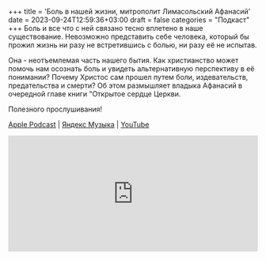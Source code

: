 +++
title = 'Боль в нашей жизни, митрополит Лимасольский Афанасий'
date = 2023-09-24T12:59:36+03:00
draft = false
categories = "Подкаст"
+++
Боль и все что с ней связано тесно вплетено в наше существование. Невозможно представить себе человека, который бы прожил жизнь ни разу не встретившись с болью, ни разу её не испытав.

Она - неотъемлемая часть нашего бытия. Как христианство может помочь нам осознать боль и увидеть альтернативную перспективу в её понимании? Почему Христос сам прошел путем боли, издевательств, предательства и смерти? Об этом размышляет владыка Афанасий в очередной главе книги "Открытое сердце Церкви.

Полезного прослушивания!

[Apple Podcast](https://podcasts.apple.com/by/podcast/%D0%B1%D0%BE%D0%BB%D1%8C-%D0%B2-%D0%BD%D0%B0%D1%88%D0%B5%D0%B9-%D0%B6%D0%B8%D0%B7%D0%BD%D0%B8-%D0%BC%D0%B8%D1%82%D1%80%D0%BE%D0%BF%D0%BE%D0%BB%D0%B8%D1%82-%D0%BB%D0%B8%D0%BC%D0%B0%D1%81%D0%BE%D0%BB%D1%8C%D1%81%D0%BA%D0%B8%D0%B9-%D0%B0%D1%84%D0%B0%D0%BD%D0%B0%D1%81%D0%B8%D0%B9/id1670004262?i=1000628965887) | [Яндекс Музыка](https://music.yandex.ru/album/24972875/track/117656085) | [YouTube](https://youtu.be/htOtL93QgLo)

<iframe src="https://player.mave.digital?podcast=bonfire&episode=22&color=rgb(63,128,158)&mute=1&date=1&download=1" style="width: 100%" height="235" scrolling="no" frameborder="no"></iframe>